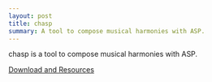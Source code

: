 ```yaml
---
layout: post
title: chasp
summary: A tool to compose musical harmonies with ASP.
---
```

chasp is a tool to compose musical harmonies with ASP.

[Download and Resources](http://www.cs.uni-potsdam.de/chasp/)

